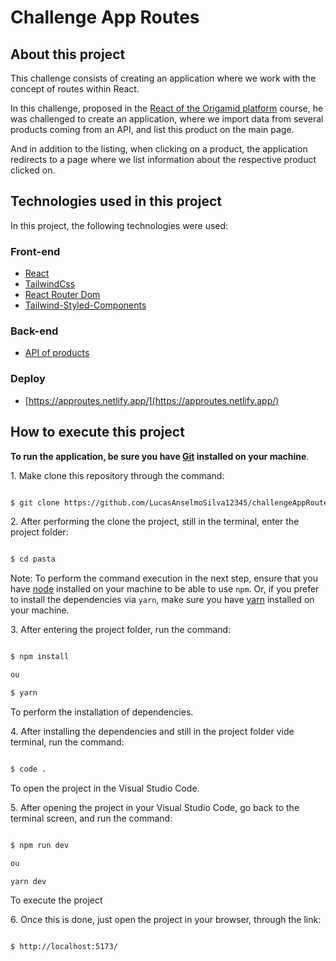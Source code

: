 # Challenge App Routes 

## About this project

This challenge consists of creating an application where we work with the concept of routes within React.

In this challenge, proposed in the [React of the Origamid platform](https://www.origamid.com/curso/react-completo/) course, he was challenged to create an application, where we import data from several products coming from an API, and list this product on the main page.

And in addition to the listing, when clicking on a product, the application redirects to a page where we list information about the respective product clicked on.

## Technologies used in this project

In this project, the following technologies were used:

### Front-end

- [React](https://pt-br.reactjs.org/)
- [TailwindCss](https://tailwindcss.com/)
- [React Router Dom](https://www.npmjs.com/package/react-router-dom)
- [Tailwind-Styled-Components](https://www.npmjs.com/package/tailwind-styled-components)

### Back-end

- [API of products](https://ranekapi.origamid.dev/json/api/produto)

### Deploy

- [https://approutes.netlify.app/](https://approutes.netlify.app/)

## How to execute this project

**To run the application, be sure you have [Git](https://git-scm.com/) installed on your machine**.

1. Make clone this repository through the command:

```sh

$ git clone https://github.com/LucasAnselmoSilva12345/challengeAppRoutes

```

2. After performing the clone the project, still in the terminal, enter the project folder:

```sh

$ cd pasta

```

Note: To perform the command execution in the next step, ensure that you have [node](https://nodejs.org/en/) installed on your machine to be able to use `npm`. Or, if you prefer to install the dependencies via `yarn`, make sure you have [yarn](https://yarnpkg.com/) installed on your machine.

3. After entering the project folder, run the command:

```sh

$ npm install

ou

$ yarn

```

To perform the installation of dependencies.

4. After installing the dependencies and still in the project folder vide terminal, run the command:

```sh

$ code .

```

To open the project in the Visual Studio Code.

5. After opening the project in your Visual Studio Code, go back to the terminal screen, and run the command:

```sh

$ npm run dev

ou

yarn dev

```

To execute the project

6. Once this is done, just open the project in your browser, through the link:

```sh

$ http://localhost:5173/

```